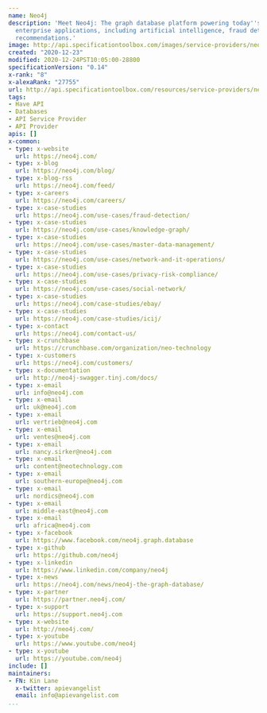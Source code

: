 ```yaml
---
name: Neo4j
description: 'Meet Neo4j: The graph database platform powering today''s mission-critical
  enterprise applications, including artificial intelligence, fraud detection and
  recommendations.'
image: http://api.specificationtoolbox.com/images/service-providers/neo4j.jpg
created: "2020-12-23"
modified: 2020-12-24PST10:05:00-28800
specificationVersion: "0.14"
x-rank: "8"
x-alexaRank: "27755"
url: http://api.specificationtoolbox.com/resources/service-providers/neo4j/
tags:
- Have API
- Databases
- API Service Provider
- API Provider
apis: []
x-common:
- type: x-website
  url: https://neo4j.com/
- type: x-blog
  url: https://neo4j.com/blog/
- type: x-blog-rss
  url: https://neo4j.com/feed/
- type: x-careers
  url: https://neo4j.com/careers/
- type: x-case-studies
  url: https://neo4j.com/use-cases/fraud-detection/
- type: x-case-studies
  url: https://neo4j.com/use-cases/knowledge-graph/
- type: x-case-studies
  url: https://neo4j.com/use-cases/master-data-management/
- type: x-case-studies
  url: https://neo4j.com/use-cases/network-and-it-operations/
- type: x-case-studies
  url: https://neo4j.com/use-cases/privacy-risk-compliance/
- type: x-case-studies
  url: https://neo4j.com/use-cases/social-network/
- type: x-case-studies
  url: https://neo4j.com/case-studies/ebay/
- type: x-case-studies
  url: https://neo4j.com/case-studies/icij/
- type: x-contact
  url: https://neo4j.com/contact-us/
- type: x-crunchbase
  url: https://crunchbase.com/organization/neo-technology
- type: x-customers
  url: https://neo4j.com/customers/
- type: x-documentation
  url: http://neo4j-swagger.tinj.com/docs/
- type: x-email
  url: info@neo4j.com
- type: x-email
  url: uk@neo4j.com
- type: x-email
  url: vertrieb@neo4j.com
- type: x-email
  url: ventes@neo4j.com
- type: x-email
  url: nancy.sirker@neo4j.com
- type: x-email
  url: content@neotechnology.com
- type: x-email
  url: southern-europe@neo4j.com
- type: x-email
  url: nordics@neo4j.com
- type: x-email
  url: middle-east@neo4j.com
- type: x-email
  url: africa@neo4j.com
- type: x-facebook
  url: https://www.facebook.com/neo4j.graph.database
- type: x-github
  url: https://github.com/neo4j
- type: x-linkedin
  url: https://www.linkedin.com/company/neo4j
- type: x-news
  url: https://neo4j.com/news/neo4j-the-graph-database/
- type: x-partner
  url: https://partner.neo4j.com/
- type: x-support
  url: https://support.neo4j.com
- type: x-website
  url: http://neo4j.com/
- type: x-youtube
  url: https://www.youtube.com/neo4j
- type: x-youtube
  url: https://youtube.com/neo4j
include: []
maintainers:
- FN: Kin Lane
  x-twitter: apievangelist
  email: info@apievangelist.com
...
```

